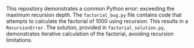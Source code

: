 This repository demonstrates a common Python error: exceeding the maximum recursion depth.  The `factorial_bug.py` file contains code that attempts to calculate the factorial of 1000 using recursion.  This results in a `RecursionError`. The solution, provided in `factorial_solution.py`, demonstrates iterative calculation of the factorial, avoiding recursion limitations.